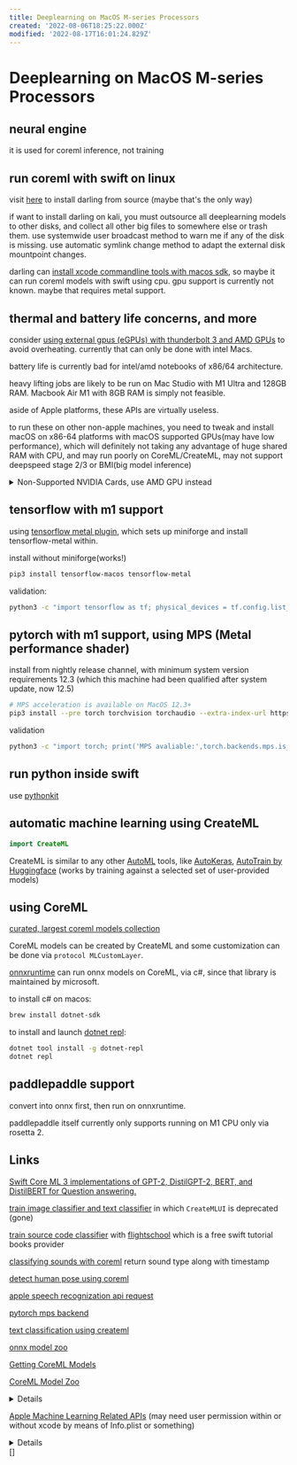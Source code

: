 ```yaml
---
title: Deeplearning on MacOS M-series Processors
created: '2022-08-06T18:25:22.000Z'
modified: '2022-08-17T16:01:24.829Z'
---
```


# Deeplearning on MacOS M-series Processors

## neural engine

it is used for coreml inference, not training

## run coreml with swift on linux

visit [here](https://docs.darlinghq.org/build-instructions.html) to install darling from source (maybe that's the only way)

if want to install darling on kali, you must outsource all deeplearning models to other disks, and collect all other big files to somewhere else or trash them. use systemwide user broadcast method to warn me if any of the disk is missing. use automatic symlink change method to adapt the external disk mountpoint changes.

darling can [install xcode commandline tools with macos sdk](https://github.com/darlinghq/darling-docs/blob/master/src/installing-software.md#:~:text=To%20install%20command-line%20developer%20tools%20such%20as%20the,install%20only%20command-line%20tools%20from%20Apple%20by%20running), so maybe it can run coreml models with swift using cpu. gpu support is currently not known. maybe that requires metal support.

## thermal and battery life concerns, and more

consider [using external gpus (eGPUs) with thunderbolt 3 and AMD GPUs](https://support.apple.com/en-us/HT208544) to avoid overheating. currently that can only be done with intel Macs.

battery life is currently bad for intel/amd notebooks of x86/64 architecture.

heavy lifting jobs are likely to be run on Mac Studio with M1 Ultra and 128GB RAM. Macbook Air M1 with 8GB RAM is simply not feasible.

aside of Apple platforms, these APIs are virtually useless.

to run these on other non-apple machines, you need to tweak and install macOS on x86-64 platforms with macOS supported GPUs(may have low performance), which will definitely not taking any advantage of huge shared RAM with CPU, and may run poorly on CoreML/CreateML, may not support deepspeed stage 2/3 or BMI(big model inference)

<details><summary>Non-Supported NVIDIA Cards, use AMD GPU instead</summary>
High Sierra no longer supports NVIDIA Mac.
Mojave – Catalina – BigSur only works with AMD graphics and Intel onboard graphics and only a very small number of old NVIDIA products. Suppose you have GTX 1070, 1080, and the like, you can not use High Sierra onwards because Nvidia does not provide any updates for Mac and can not be used in any other way.
In general, the graphics of the Turing, Pascal, and Maxwell series will never be supported again. The latest Mac version that can use this series of graphics is High Sierra.
</details>

## tensorflow with m1 support

using [tensorflow metal plugin](https://developer.apple.com/metal/tensorflow-plugin/), which sets up miniforge and install tensorflow-metal within.

install without miniforge(works!)
```bash
pip3 install tensorflow-macos tensorflow-metal
```

validation:
```bash
python3 -c "import tensorflow as tf; physical_devices = tf.config.list_physical_devices('GPU'); print('Num GPUs:', len(physical_devices)); print(physical_devices)"
```

## pytorch with m1 support, using MPS (Metal performance shader)

install from nightly release channel, with minimum system version requirements 12.3 (which this machine had been qualified after system update, now 12.5)

```bash
# MPS acceleration is available on MacOS 12.3+
pip3 install --pre torch torchvision torchaudio --extra-index-url https://download.pytorch.org/whl/nightly/cpu
```

validation
```bash
python3 -c "import torch; print('MPS avaliable:',torch.backends.mps.is_available()); print('Built with MPS:',torch.backends.mps.is_built())"
```

## run python inside swift

use [pythonkit](https://github.com/pvieito/PythonKit.git)

## automatic machine learning using CreateML

```swift
import CreateML
```

CreateML is similar to any other [AutoML](https://www.automl.org/automl/) tools, like [AutoKeras](https://autokeras.com/), [AutoTrain by Huggingface](https://huggingface.co/autotrain) (works by training against a selected set of user-provided models)

## using CoreML

[curated, largest coreml models collection](https://github.com/likedan/Awesome-CoreML-Models)

CoreML models can be created by CreateML and some customization can be done via `protocol MLCustomLayer`.

[onnxruntime](https://onnxruntime.ai/) can run onnx models on CoreML, via c#, since that library is maintained by microsoft.

to install c# on macos:
```bash
brew install dotnet-sdk
```

to install and launch [dotnet repl](https://github.com/jonsequitur/dotnet-repl):
```bash
dotnet tool install -g dotnet-repl
dotnet repl
```

## paddlepaddle support

convert into onnx first, then run on onnxruntime.

paddlepaddle itself currently only supports running on M1 CPU only via rosetta 2.

## Links

[Swift Core ML 3 implementations of GPT-2, DistilGPT-2, BERT, and DistilBERT for Question answering.](https://github.com/huggingface/swift-coreml-transformers)

[train image classifier and text classifier](https://www.appcoda.com/create-ml/) in which `CreateMLUI` is deprecated (gone)

[train source code classifier](https://flight.school/articles/classifying-programming-languages-with-createml/) with [flightschool](https://flight.school/) which is a free swift tutorial books provider

[classifying sounds with coreml](https://developer.apple.com/documentation/soundanalysis/classifying_sounds_in_an_audio_file) return sound type along with timestamp

[detect human pose using coreml](https://developer.apple.com/documentation/coreml/model_integration_samples/detecting_human_body_poses_in_an_image)

[apple speech recognization api request](https://developer.apple.com/documentation/speech/sfspeechrecognitionrequest)

[pytorch mps backend](https://pytorch.org/docs/stable/notes/mps.html)

[text classification using createml](https://heartbeat.comet.ml/text-classification-on-ios-using-create-ml-f71d7191404a)

[onnx model zoo](https://github.com/onnx/models)

[Getting CoreML Models](https://developer.apple.com/documentation/coreml/getting_a_core_ml_model)

[CoreML Model Zoo](https://developer.apple.com/machine-learning/models/)
<details>
<p>
FCRN-DepthPrediction
Depth Estimation

Predict the depth from a single image.
View Models

MNIST
Drawing Classification

Classify a single handwritten digit (supports digits 0-9).
View Model

UpdatableDrawingClassifier
Drawing Classification

Drawing classifier that learns to recognize new drawings based on a K-Nearest Neighbors model (KNN).
View Model and Code Sample

MobileNetV2
Image Classification

The MobileNetv2 architecture trained to classify the dominant object in a camera frame or image.
View Models and Code Sample

Resnet50
Image Classification

A Residual Neural Network that will classify the dominant object in a camera frame or image.
View Models and Code Sample

SqueezeNet
Image Classification

A small Deep Neural Network architecture that classifies the dominant object in a camera frame or image.
View Models and Code Sample

DeeplabV3
Image Segmentation

Segment the pixels of a camera frame or image into a predefined set of classes.
View Models

YOLOv3
Object Detection

Locate and classify 80 different types of objects present in a camera frame or image.
View Models and Code Sample

YOLOv3-Tiny
Object Detection

Locate and classify 80 different types of objects present in a camera frame or image.
View Models and Code Sample

PoseNet
Pose Estimation

Estimates up to 17 joint positions for each person in an image.
View Models and Code Sample
Text

BERT-SQuAD
Question Answering

Find answers to questions about paragraphs of text.
View Model and Code Sample
</p></details>

[Apple Machine Learning Related APIs](https://developer.apple.com/machine-learning/api/) (may need user permission within or without xcode by means of Info.plist or something)
<details>
<p>
Vision
Build features that can process and analyze images and video using computer vision.

View Vision framework


Image Classification
Automatically identify the content in images.

View API


Image Saliency
Quantify and visualize the key part of an image or where in the image people are likely to look.

View API


Image Alignment
Analyze and manage the alignment of images.

View API


Image Similarity
Generate a feature print to compute distance between images.

View API


Object Detection
Find and label objects in images.

View API


Object Tracking
Track moving objects in video.

View API


Trajectory Detection
Detect the trajectory of objects in motion in video.

View API


Contour Detection
Trace the edges of objects and features in images and video.

View API


Text Detection
Detect regions of visible text in images.

View API


Text Recognition
Find, recognize, and extract text from images.

View API


Face Detection
Detect human faces in images.

View API


Face Tracking
Track faces from a camera feed in real time.

View API


Face Landmarks
Find facial features in images by detecting landmarks on faces.

View API


Face Capture Quality
Compare face capture quality in a set of images.

View API


Human Body Detection
Find regions that contain human bodies in images.

View API


Body Pose
Detect landmarks on people in images and video.

View API


Hand Pose
Detect landmarks on human hands in images and video.

View API


Animal Recognition
Find cats and dogs in images.

View API


Barcode Detection
Detect and analyze barcodes in images.

View API


Rectangle Detection
Find rectangular regions in images.

View API


Horizon Detection
Determine the horizon angle in images.

View API


Optical Flow
Analyze the pattern of motion of objects between consecutive video frames.

View API


Person Segmentation New
Produce a matte image for a person in an image.

View API


Document Detection New
Detect rectangular regions in images that contain text.

View API

Natural Language
Analyze natural language text and deduce its language-specific metadata.

View Natural Language framework


Tokenization
Enumerate the words in text strings.

View API


Language Identification
Recognize the language of bodies of text.

View API


Named Entity Recognition
Use a linguistic tagger to name entities in a string.

View API


Part of Speech Tagging
Classify nouns, verbs, adjectives, and other parts of speech in a string.

View API


Word Embedding
Get a vector representation for any word and find similarity between two words or nearest neighbors for a word.

View API


Sentence Embedding
Get a vector representation for any string and find similarity between two strings.

View API


Sentiment Analysis
Score text as positive, negative, or neutral based on the sentiment.

View API

Speech
Take advantage of speech recognition and saliency features for a variety of languages.

View Speech framework


Speech Recognition
Recognize and analyze speech in audio and get back data like transcripts.

View API

Sound Analysis
Analyze audio and recognize it as a particular type, such as laughter or applause.

View Sound Analysis framework


Sound Classification
Analyze sounds in audio using the built-in sound classifier or a custom Core ML sound classification model.

View API
</p></details>
[]
